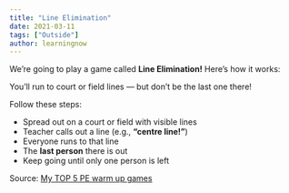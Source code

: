 ```yaml
---
title: "Line Elimination"
date: 2021-03-11
tags: ["Outside"]
author: learningnow
---
```


We’re going to play a game called **Line Elimination!** Here’s how it works:

You’ll run to court or field lines — but don’t be the last one there!

Follow these steps:

- Spread out on a court or field with visible lines
- Teacher calls out a line (e.g., **“centre line!”**)
- Everyone runs to that line
- The **last person** there is out
- Keep going until only one person is left

Source: [My TOP 5 PE warm up games](https://www.youtube.com/watch?v=DAgKmt4cXCA)
